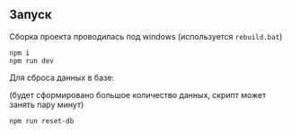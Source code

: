## Запуск
Сборка проекта проводилась под windows (используется `rebuild.bat`)
```
npm i
npm run dev
```

Для сброса данных в базе:

(будет сформировано большое количество данных, скрипт может занять пару минут)
```
npm run reset-db
```
